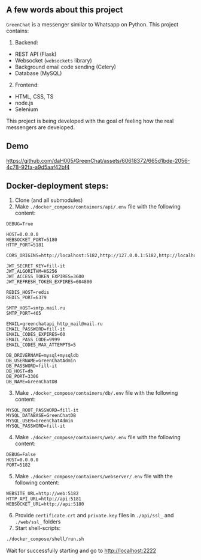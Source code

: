 A few words about this project
----------------------------
`GreenChat` is a messenger similar to Whatsapp on Python. This project contains:
1. Backend:
- REST API (Flask)
- Websocket (`websockets` library)
- Background email code sending (Celery)
- Database (MySQL)

2. Frontend:
- HTML, CSS, TS
- node.js
- Selenium

This project is being developed with the goal of feeling how the real messengers are developed.

Demo
----
https://github.com/daH005/GreenChat/assets/60618372/665d1bde-2056-4c78-92fa-a9d5aaf42bf4

Docker-deployment steps:
------------------------

1. Clone (and all submodules)
2. Make `./docker_compose/containers/api/.env` file with the following content:
```env
DEBUG=True

HOST=0.0.0.0
WEBSOCKET_PORT=5180
HTTP_PORT=5181

CORS_ORIGINS=http://localhost:5182,http://127.0.0.1:5182,http://localhost:2223,https://localhost:5182,https://127.0.0.1:5182,https://localhost:2223

JWT_SECRET_KEY=fill-it
JWT_ALGORITHM=HS256
JWT_ACCESS_TOKEN_EXPIRES=3600
JWT_REFRESH_TOKEN_EXPIRES=604800

REDIS_HOST=redis
REDIS_PORT=6379

SMTP_HOST=smtp.mail.ru
SMTP_PORT=465

EMAIL=greenchatapi_http_mail@mail.ru
EMAIL_PASSWORD=fill-it
EMAIL_CODES_EXPIRES=60
EMAIL_PASS_CODE=9999
EMAIL_CODES_MAX_ATTEMPTS=5

DB_DRIVERNAME=mysql+mysqldb
DB_USERNAME=GreenChatAdmin
DB_PASSWORD=fill-it
DB_HOST=db
DB_PORT=3306
DB_NAME=GreenChatDB
```
3. Make `./docker_compose/containers/db/.env` file with the following content:
```env
MYSQL_ROOT_PASSWORD=fill-it
MYSQL_DATABASE=GreenChatDB
MYSQL_USER=GreenChatAdmin
MYSQL_PASSWORD=fill-it
```
4. Make `./docker_compose/containers/web/.env` file with the following content:
```env
DEBUG=False
HOST=0.0.0.0
PORT=5182
```
5. Make `./docker_compose/containers/webserver/.env` file with the following content:
```env
WEBSITE_URL=http://web:5182
HTTP_API_URL=http://api:5181
WEBSOCKET_URL=http://api:5180
```
6. Provide `certificate.crt` and `private.key` files in `./api/ssl_` and `./web/ssl_` folders
7. Start shell-scripts:
```sh
./docker_compose/shell/run.sh
```
Wait for successfully starting and go to [http://localhost:2222](http://localhost:2222)
